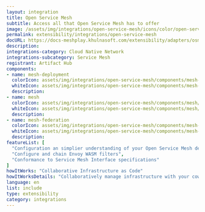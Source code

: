 ```yaml
---
layout: integration
title: Open Service Mesh
subtitle: Access all that Open Service Mesh has to offer
image: /assets/img/integrations/open-service-mesh/icons/color/open-service-mesh-color.svg
permalink: extensibility/integrations/open-service-mesh
docURL: https://docs-meshplay.khulnasoft.com/extensibility/adapters/osm
description: 
integrations-category: Cloud Native Network
integrations-subcategory: Service Mesh
registrant: Artifact Hub
components: 
- name: mesh-deployment
  colorIcon: assets/img/integrations/open-service-mesh/components/mesh-deployment/icons/color/mesh-deployment-color.svg
  whiteIcon: assets/img/integrations/open-service-mesh/components/mesh-deployment/icons/white/mesh-deployment-white.svg
  description: 
- name: mesh
  colorIcon: assets/img/integrations/open-service-mesh/components/mesh/icons/color/mesh-color.svg
  whiteIcon: assets/img/integrations/open-service-mesh/components/mesh/icons/white/mesh-white.svg
  description: 
- name: mesh-federation
  colorIcon: assets/img/integrations/open-service-mesh/components/mesh-federation/icons/color/mesh-federation-color.svg
  whiteIcon: assets/img/integrations/open-service-mesh/components/mesh-federation/icons/white/mesh-federation-white.svg
  description: 
featureList: [
  "Configuration an simplier understanding of your Open Service Mesh deployments and microservices",
  "Configure and chain Envoy WASM filters",
  "Conformance to Service Mesh Interface specifications"
]
howItWorks: "Collaborative Infrastructure as Code"
howItWorksDetails: "Collaboratively manage infrastructure with your coworkers synchronously sharing the same designs."
language: en
list: include
type: extensibility
category: integrations
---
```

